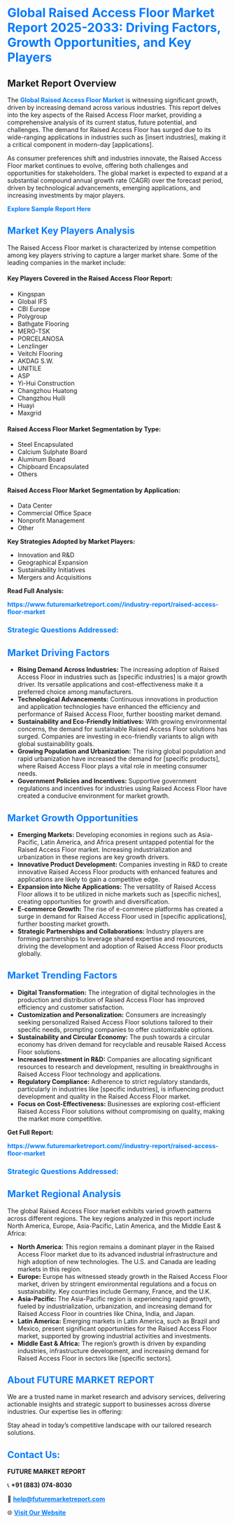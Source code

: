 <h1 style="color: #007BFF;">Global Raised Access Floor Market Report 2025-2033: Driving Factors, Growth Opportunities, and Key Players</h1>

<section id="overview">
<h2>Market Report Overview</h2>
<p>The <a href="https://www.futuremarketreport.com//industry-report/raised-access-floor-market" style="color: #007BFF; text-decoration: none;"><strong>Global Raised Access Floor Market</strong></a> is witnessing significant growth, driven by increasing demand across various industries. This report delves into the key aspects of the Raised Access Floor market, providing a comprehensive analysis of its current status, future potential, and challenges. The demand for Raised Access Floor has surged due to its wide-ranging applications in industries such as [insert industries], making it a critical component in modern-day [applications].</p>
<p>As consumer preferences shift and industries innovate, the Raised Access Floor market continues to evolve, offering both challenges and opportunities for stakeholders. The global market is expected to expand at a substantial compound annual growth rate (CAGR) over the forecast period, driven by technological advancements, emerging applications, and increasing investments by major players.</p>
</section>

<section id="overview">
<p><a href="https://www.futuremarketreport.com//request-sample/reportId=57066" style="color: #007BFF; text-decoration: none;"><strong>Explore Sample Report Here</strong></a></p>
</section>

<section id="key-players">
<h2 style="color: #007BFF;">Market Key Players Analysis</h2>
<p>The Raised Access Floor market is characterized by intense competition among key players striving to capture a larger market share. Some of the leading companies in the market include:</p>
<h4>Key Players Covered in the Raised Access Floor Report:</h4>
<ul><li>Kingspan</li><li>Global IFS</li><li>CBI Europe</li><li>Polygroup</li><li>Bathgate Flooring</li><li>MERO-TSK</li><li>PORCELANOSA</li><li>Lenzlinger</li><li>Veitchi Flooring</li><li>AKDAG S.W.</li><li>UNITILE</li><li>ASP</li><li>Yi-Hui Construction</li><li>Changzhou Huatong</li><li>Changzhou Huili</li><li>Huayi</li><li>Maxgrid</li></ul>
<h4>Raised Access Floor Market Segmentation by Type:</h4>
<ul><li>Steel Encapsulated</li><li>Calcium Sulphate Board</li><li>Aluminum Board</li><li>Chipboard Encapsulated</li><li>Others</li></ul>

<h4>Raised Access Floor Market Segmentation by Application:</h4>
<ul><li>Data Center</li><li>Commercial Office Space</li><li>Nonprofit Management</li><li>Other</li></ul>
<p><strong>Key Strategies Adopted by Market Players:</strong></p>
<ul>
<li>Innovation and R&D</li>
<li>Geographical Expansion</li>
<li>Sustainability Initiatives</li>
<li>Mergers and Acquisitions</li>
</ul>
</section>

<section>
<p><strong>Read Full Analysis: </strong></p><a href="https://www.futuremarketreport.com//industry-report/raised-access-floor-market" style="color: #007BFF; text-decoration: none;"><strong>https://www.futuremarketreport.com//industry-report/raised-access-floor-market</strong></a>
<h3 style="color: #007BFF;">Strategic Questions Addressed:</h3>
</section>

<section id="driving-factors">
<h2 style="color: #007BFF;">Market Driving Factors</h2>
<ul>
<li><strong>Rising Demand Across Industries:</strong> The increasing adoption of Raised Access Floor in industries such as [specific industries] is a major growth driver. Its versatile applications and cost-effectiveness make it a preferred choice among manufacturers.</li>
<li><strong>Technological Advancements:</strong> Continuous innovations in production and application technologies have enhanced the efficiency and performance of Raised Access Floor, further boosting market demand.</li>
<li><strong>Sustainability and Eco-Friendly Initiatives:</strong> With growing environmental concerns, the demand for sustainable Raised Access Floor solutions has surged. Companies are investing in eco-friendly variants to align with global sustainability goals.</li>
<li><strong>Growing Population and Urbanization:</strong> The rising global population and rapid urbanization have increased the demand for [specific products], where Raised Access Floor plays a vital role in meeting consumer needs.</li>
<li><strong>Government Policies and Incentives:</strong> Supportive government regulations and incentives for industries using Raised Access Floor have created a conducive environment for market growth.</li>
</ul>
</section>

<section id="growth-opportunities">
<h2 style="color: #007BFF;">Market Growth Opportunities</h2>
<ul>
<li><strong>Emerging Markets:</strong> Developing economies in regions such as Asia-Pacific, Latin America, and Africa present untapped potential for the Raised Access Floor market. Increasing industrialization and urbanization in these regions are key growth drivers.</li>
<li><strong>Innovative Product Development:</strong> Companies investing in R&D to create innovative Raised Access Floor products with enhanced features and applications are likely to gain a competitive edge.</li>
<li><strong>Expansion into Niche Applications:</strong> The versatility of Raised Access Floor allows it to be utilized in niche markets such as [specific niches], creating opportunities for growth and diversification.</li>
<li><strong>E-commerce Growth:</strong> The rise of e-commerce platforms has created a surge in demand for Raised Access Floor used in [specific applications], further boosting market growth.</li>
<li><strong>Strategic Partnerships and Collaborations:</strong> Industry players are forming partnerships to leverage shared expertise and resources, driving the development and adoption of Raised Access Floor products globally.</li>
</ul>
</section>

<section id="trending-factors">
<h2 style="color: #007BFF;">Market Trending Factors</h2>
<ul>
<li><strong>Digital Transformation:</strong> The integration of digital technologies in the production and distribution of Raised Access Floor has improved efficiency and customer satisfaction.</li>
<li><strong>Customization and Personalization:</strong> Consumers are increasingly seeking personalized Raised Access Floor solutions tailored to their specific needs, prompting companies to offer customizable options.</li>
<li><strong>Sustainability and Circular Economy:</strong> The push towards a circular economy has driven demand for recyclable and reusable Raised Access Floor solutions.</li>
<li><strong>Increased Investment in R&D:</strong> Companies are allocating significant resources to research and development, resulting in breakthroughs in Raised Access Floor technology and applications.</li>
<li><strong>Regulatory Compliance:</strong> Adherence to strict regulatory standards, particularly in industries like [specific industries], is influencing product development and quality in the Raised Access Floor market.</li>
<li><strong>Focus on Cost-Effectiveness:</strong> Businesses are exploring cost-efficient Raised Access Floor solutions without compromising on quality, making the market more competitive.</li>
</ul>
</section>

<section>
<p><strong>Get Full Report: </strong></p><a href="https://www.futuremarketreport.com//industry-report/raised-access-floor-market" style="color: #007BFF; text-decoration: none;"><strong>https://www.futuremarketreport.com//industry-report/raised-access-floor-market</strong></a>
<h3 style="color: #007BFF;">Strategic Questions Addressed:</h3>
</section>


<section id="regional-analysis">
<h2 style="color: #007BFF;">Market Regional Analysis</h2>
<p>The global Raised Access Floor market exhibits varied growth patterns across different regions. The key regions analyzed in this report include North America, Europe, Asia-Pacific, Latin America, and the Middle East & Africa:</p>
<ul>
<li><strong>North America:</strong> This region remains a dominant player in the Raised Access Floor market due to its advanced industrial infrastructure and high adoption of new technologies. The U.S. and Canada are leading markets in this region.</li>
<li><strong>Europe:</strong> Europe has witnessed steady growth in the Raised Access Floor market, driven by stringent environmental regulations and a focus on sustainability. Key countries include Germany, France, and the U.K.</li>
<li><strong>Asia-Pacific:</strong> The Asia-Pacific region is experiencing rapid growth, fueled by industrialization, urbanization, and increasing demand for Raised Access Floor in countries like China, India, and Japan.</li>
<li><strong>Latin America:</strong> Emerging markets in Latin America, such as Brazil and Mexico, present significant opportunities for the Raised Access Floor market, supported by growing industrial activities and investments.</li>
<li><strong>Middle East & Africa:</strong> The region’s growth is driven by expanding industries, infrastructure development, and increasing demand for Raised Access Floor in sectors like [specific sectors].</li>
</ul>
</section>

<footer>
<h2 style="color: #007BFF;">About FUTURE MARKET REPORT</h2>
<p>We are a trusted name in market research and advisory services, delivering actionable insights and strategic support to businesses across diverse industries. Our expertise lies in offering:</p>

<p>Stay ahead in today’s competitive landscape with our tailored research solutions.</p>

<h2 style="color: #007BFF;">Contact Us:</h2>
<p><strong>FUTURE MARKET REPORT</strong></p>
<p>📞 <strong>+91 (883) 074-8030</strong></p>
<p>📧 <strong><a href="mailto:help@futuremarketreport.com" style="color: #007BFF;">help@futuremarketreport.com</a></strong></p>
<p>🌐 <strong><a href="https://www.futuremarketreport.com/" style="color: #007BFF;">Visit Our Website</a></strong></p>
</footer>